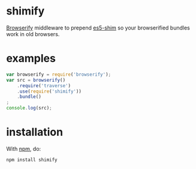 shimify
=======

[Browserify](https://github.com/substack/node-browserify)
middleware to prepend
[es5-shim](https://github.com/kriskowal/es5-shim)
so your browserified bundles work in old browsers.

examples
========

````javascript
var browserify = require('browserify');
var src = browserify()
    .require('traverse')
    .use(require('shimify'))
    .bundle()
;
console.log(src);
````

installation
============

With [npm](http://npmjs.org), do:

    npm install shimify
